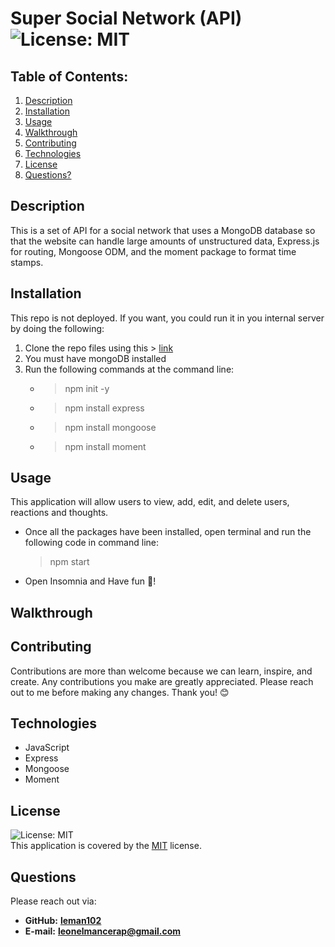 # Super Social Network (API)  ![License: MIT](https://img.shields.io/badge/License-MIT-yellow.svg)
## Table of Contents:
1. [Description](#description) 
2. [Installation](#installation)
3. [Usage](#usage)  
4. [Walkthrough](#walkthrough)  
5. [Contributing](#contributing)
6. [Technologies](#technologies)
7. [License](#license)
8. [Questions?](#questions)
## Description
This is a set of API for a social network that uses a MongoDB database so that the website can handle large amounts of unstructured data, Express.js for routing, Mongoose ODM, and the moment package to format time stamps.
## Installation
This repo is not deployed. If you want, you could run it in you internal server by doing the following:

1. Clone the repo files using this > [link](https://github.com/Leman102/e-commerce-back-end.git)
2. You must have mongoDB installed
3. Run the following commands at the command line:
    - > npm init -y
    - > npm install express
    - > npm install mongoose
    - > npm install moment
## Usage
This application will allow users to view, add, edit, and delete users, reactions and thoughts.
* Once all the packages have been installed, open terminal and run the following code in command line:
  > npm start
* Open Insomnia and Have fun 🤘!
## Walkthrough

## Contributing
Contributions are more than welcome because we can learn, inspire, and create. Any contributions you make are greatly appreciated. Please reach out to me before making any changes. Thank you! 😊
## Technologies
- JavaScript
- Express
- Mongoose
- Moment
## License
![License: MIT](https://img.shields.io/badge/License-MIT-yellow.svg)
<br />
This application is covered by the [MIT](https://choosealicense.com/licenses/) license.
## Questions
Please reach out via:
- **GitHub:**
  **[leman102](https://github.com/leman102)**
- **E-mail:**
  **leonelmancerap@gmail.com**
    